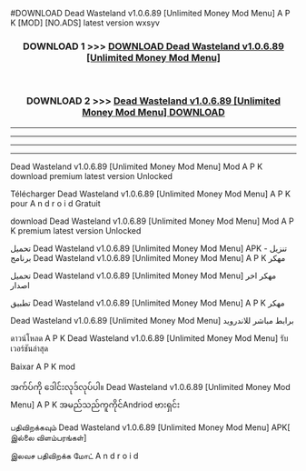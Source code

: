 #DOWNLOAD Dead Wasteland v1.0.6.89  [Unlimited Money Mod Menu] A P K [MOD] [NO.ADS] latest version wxsyv



<div align="center">

<h3>DOWNLOAD 1 >>> <a href="https://teeasianyam.web.app?sq=Dead Wasteland v1.0.6.89  [Unlimited Money Mod Menu]">DOWNLOAD Dead Wasteland v1.0.6.89  [Unlimited Money Mod Menu] </a></h3><br>

<h3>DOWNLOAD 2 >>> <a href="https://teeasianyam.web.app?sq=Dead Wasteland v1.0.6.89  [Unlimited Money Mod Menu] ">Dead Wasteland v1.0.6.89  [Unlimited Money Mod Menu]  DOWNLOAD </a></h3>

</div>


----------------------------------------------------------

----------------------------------------------------------

----------------------------------------------------------

----------------------------------------------------------


Dead Wasteland v1.0.6.89  [Unlimited Money Mod Menu]  Mod A P K download premium latest version Unlocked

Télécharger Dead Wasteland v1.0.6.89  [Unlimited Money Mod Menu]  A P K pour A n d r o i d Gratuit

download Dead Wasteland v1.0.6.89  [Unlimited Money Mod Menu]  Mod A P K premium latest version Unlocked

تحميل Dead Wasteland v1.0.6.89  [Unlimited Money Mod Menu]  APK - تنزيل برنامج Dead Wasteland v1.0.6.89  [Unlimited Money Mod Menu]  A P K مهكر

تحميل Dead Wasteland v1.0.6.89  [Unlimited Money Mod Menu]  مهكر اخر اصدار

تطبيق Dead Wasteland v1.0.6.89  [Unlimited Money Mod Menu]  A P K مهكر

Dead Wasteland v1.0.6.89  [Unlimited Money Mod Menu]  برابط مباشر للاندرويد

ดาวน์โหลด A P K Dead Wasteland v1.0.6.89  [Unlimited Money Mod Menu]  รับเวอร์ชันล่าสุด

Baixar A P K mod

အက်ပ်ကို ဒေါင်းလုဒ်လုပ်ပါ။ Dead Wasteland v1.0.6.89  [Unlimited Money Mod Menu]  A P K အမည်သည်ကူကိုင်Andriod ဗားရှင်း

பதிவிறக்கவும் Dead Wasteland v1.0.6.89  [Unlimited Money Mod Menu]  APK[ இல்லை விளம்பரங்கள்] 
 
இலவச பதிவிறக்க மோட் A n d r o i d



